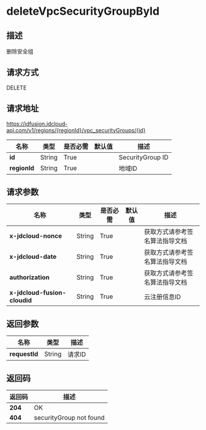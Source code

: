 # deleteVpcSecurityGroupById


## 描述
删除安全组

## 请求方式
DELETE

## 请求地址
https://jdfusion.jdcloud-api.com/v1/regions/{regionId}/vpc_securityGroups/{id}

|名称|类型|是否必需|默认值|描述|
|---|---|---|---|---|
|**id**|String|True| |SecurityGroup ID|
|**regionId**|String|True| |地域ID|

## 请求参数
|名称|类型|是否必需|默认值|描述|
|---|---|---|---|---|
|**x-jdcloud-nonce**|String|True| |获取方式请参考签名算法指导文档|
|**x-jdcloud-date**|String|True| |获取方式请参考签名算法指导文档|
|**authorization**|String|True| |获取方式请参考签名算法指导文档|
|**x-jdcloud-fusion-cloudid**|String|True| |云注册信息ID|


## 返回参数
|名称|类型|描述|
|---|---|---|
|**requestId**|String|请求ID|


## 返回码
|返回码|描述|
|---|---|
|**204**|OK|
|**404**|securityGroup not found|

